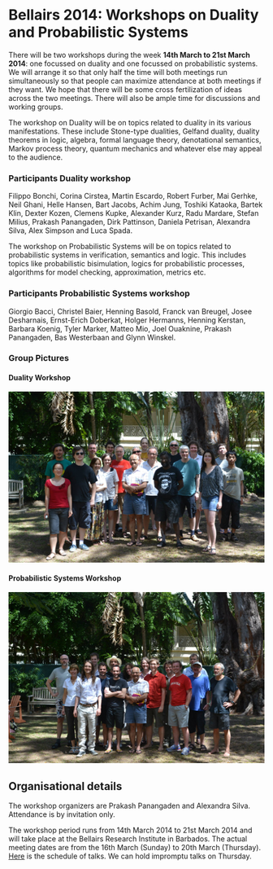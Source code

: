 # Bellairs 2014: Workshops on Duality and Probabilistic Systems


There will be two workshops during the week **14th March to 21st March 2014**: one focussed on duality and one focussed on probabilistic systems. We will arrange it so that only half the time will both meetings run simultaneously so that people can maximize attendance at both meetings if they want. We hope that there will be some cross fertilization of ideas across the two meetings. There will also be ample time for discussions and working groups.

The workshop on Duality will be on topics related to duality in its various manifestations. These include Stone-type dualities, Gelfand duality, duality theorems in logic, algebra, formal language theory, denotational semantics, Markov process theory, quantum mechanics and whatever else may appeal to the audience. 

### Participants Duality workshop 

Filippo Bonchi, Corina Cirstea, Martin Escardo, Robert Furber, Mai Gerhke, Neil Ghani, Helle Hansen, Bart Jacobs, Achim Jung, Toshiki Kataoka, Bartek Klin, Dexter Kozen, Clemens Kupke, Alexander Kurz, Radu Mardare, Stefan Milius, Prakash Panangaden, Dirk Pattinson, Daniela Petrisan, Alexandra Silva, Alex Simpson and Luca Spada.

The workshop on Probabilistic Systems will be on topics related to probabilistic systems in verification, semantics and logic. This includes topics like probabilistic bisimulation, logics for probabilistic processes, algorithms for model checking, approximation, metrics etc. 

### Participants Probabilistic Systems workshop 
Giorgio Bacci, Christel Baier, Henning Basold, Franck van Breugel, Josee Desharnais, Ernst-Erich Doberkat, Holger Hermanns, Henning Kerstan, Barbara Koenig, Tyler Marker, Matteo Mio, Joel Ouaknine, Prakash Panangaden, Bas Westerbaan and Glynn Winskel.

### Group Pictures

#### Duality Workshop
![Group Picture Duality](img/2014-duality.jpg)


#### Probabilistic Systems Workshop
![Group Picture Prob](img/2014-prob.jpg)


## Organisational details 

The workshop organizers are Prakash Panangaden and Alexandra Silva. Attendance is by invitation only.


The workshop period runs from 14th March 2014 to 21st March 2014 and will take place at the Bellairs Research Institute in Barbados. The actual meeting dates are from the 16th March (Sunday) to 20th March (Thursday). [Here](schedule14.pdf) is the schedule of talks. We can hold impromptu talks on Thursday.


